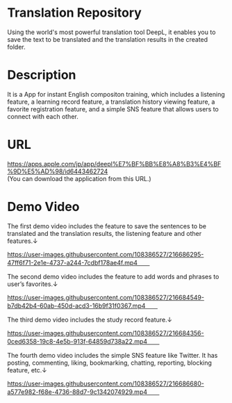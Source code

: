 # Translation Repository  
Using the world's most powerful translation tool DeepL, it enables you to save the text to be translated and the translation results in the created folder.  
# Description  
It is a App for instant English compositon training, which includes a listening feature, a learning record feature, a translation history viewing feature, a favorite registration feature, and a simple SNS feature that allows users to connect with each other.  
# URL  
https://apps.apple.com/jp/app/deepl%E7%BF%BB%E8%A8%B3%E4%BF%9D%E5%AD%98/id6443462724  
(You can download the application from this URL.)  
# Demo Video  
The first demo video includes the feature to save the sentences to be translated and the translation results, the listening feature and other features.↓  

https://user-images.githubusercontent.com/108386527/216686295-47ff6f71-2e1e-4737-a244-7cdbf178ae4f.mp4　　

The second demo video includes the feature to add words and phrases to user’s favorites.↓  

https://user-images.githubusercontent.com/108386527/216684549-b7db42b4-60ab-450d-acd3-16b9f31f0367.mp4　　

The third demo video includes the study record feature.↓  

https://user-images.githubusercontent.com/108386527/216684356-0ced6358-19c8-4e5b-913f-64859d738a22.mp4　　

The fourth demo video includes the simple SNS feature like Twitter. It has posting, commenting, liking, bookmarking, chatting, reporting, blocking feature, etc.↓  

https://user-images.githubusercontent.com/108386527/216686680-a577e982-f68e-4736-88d7-9c1342074929.mp4　　



